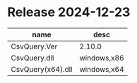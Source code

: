 # Release 2024-12-23
|name|desc|
|-|-|
|CsvQuery.Ver|2.10.0|
|CsvQuery.dll|windows,x86|
|CsvQuery(x64).dll|windows,x64|
